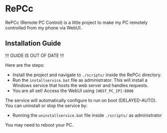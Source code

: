 # RePCc
RePCc (Remote PC Control) is a little project to make my PC remotely controlled from my phone via WebUI.


## Installation Guide

!!! GUIDE IS OUT OF DATE !!!

Here are the steps:
- Install the project and navigate to `./scripts/` inside the RePCc directory.
- Run the `installservice.bat` file as administrator. This will install a Windows service that hosts the web server and handles requests.
- You are all set! Access the WebUI using `[HOST_PC_IP]:8000`

The service will automatically configure to run on boot (DELAYED-AUTO).
You can uninstall or stop the service by:

- Running the `uninstallservice.bat` file inside `./scripts/` as administrator

You may need to reboot your PC.
